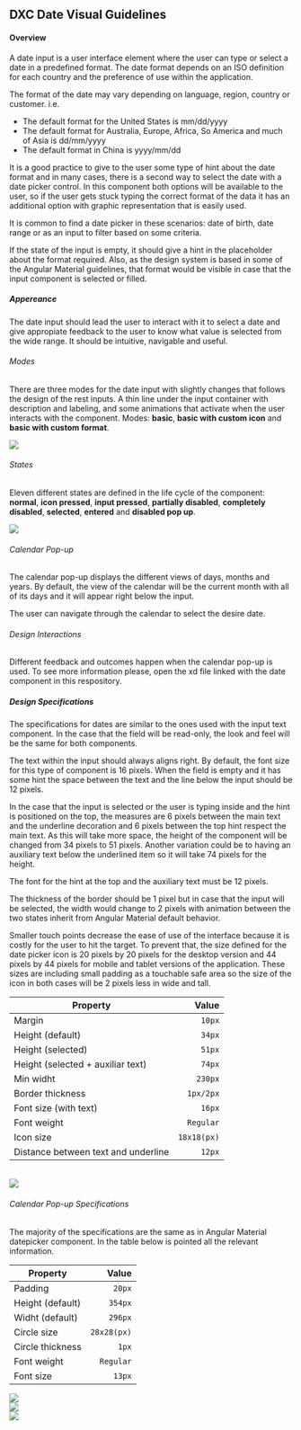 
## DXC Date Visual Guidelines

#### Overview

A date input is a user interface element where the user can type or select a date in a predefined format. The date format depends on an ISO definition for each country and the preference of use within the application.

The format of the date may vary depending on language, region, country or customer. i.e.

- The default format for the United States is mm/dd/yyyy
- The default format for Australia, Europe, Africa, So America and much of Asia is dd/mm/yyyy
- The default format in China is yyyy/mm/dd

It is a good practice to give to the user some type of hint about the date format and in many cases, there is a second way to select the date with a date picker control.
In this component both options will be available to the user, so if the user gets stuck typing the correct format of the data it has an additional option with graphic representation that is easily used.

It is common to find a date picker in these scenarios: date of birth, date range or as an input to filter based on some criteria.

If the state of the input is empty, it should give a hint in the placeholder about the format required. Also, as the design system is based in some of the Angular Material guidelines, that format would be visible in case that the input component is selected or filled.

##### *Appereance*

The date input should lead the user to interact with it to select a date and give appropiate feedback to the user to know what value is selected from the wide range. It should be intuitive, navigable and useful.

###### Modes

There are three modes for the date input with slightly changes that follows the design of the rest inputs. A thin line under the input container with description and labeling, and some animations that activate when the user interacts with the component.
Modes: __basic__, __basic with custom icon__ and __basic with custom format__.
<br>
<div> <img src="images/date_modes.png"/></div>

###### States

Eleven different states are defined in the life cycle of the component: __normal__, __icon pressed__, __input pressed__, __partially disabled__, __completely disabled__, __selected__, __entered__ and __disabled pop up__.
<br>

<div> <img src="images/date_states.png"/> </div>

###### Calendar Pop-up

The calendar pop-up displays the different views of days, months and years.
By default, the view of the calendar will be the current month with all of its days and it will appear right below the input.

The user can navigate through the calendar to select the desire date.

###### *Design Interactions*

Different feedback and outcomes happen when the calendar pop-up is used. To see more information please, open the xd file linked with the date component in this respository.


##### *Design Specifications*

The specifications for dates are similar to the ones used with the input text component. In the case that the field will be read-only, the look and feel will be the same for both components.

The text within the input should always aligns right. By default, the font size for this type of component is 16 pixels. When the field is empty and it has some hint the space between the text and the line below the input should be 12 pixels.

In the case that the input is selected or the user is typing inside and the hint is positioned on the top, the measures are 6 pixels between the main text and the underline decoration and 6 pixels between the top hint respect the main text. As this will take more space, the height of the component will be changed from 34 pixels to 51 pixels.
Another variation could be to having an auxiliary text below the underlined item so it will take 74 pixels for the height.

The font for the hint at the top and the auxiliary text must be 12 pixels.

The thickness of the border should be 1 pixel but in case that the input will be selected, the width would change to 2 pixels with animation between the two states inherit from Angular Material default behavior.

Smaller touch points decrease the ease of use of the interface because it is costly for the user to hit the target. To prevent that, the size defined for the date picker icon is 20 pixels by 20 pixels for the desktop version and 44 pixels by 44 pixels for mobile and tablet versions of the application.
These sizes are including small padding as a touchable safe area so the size of the icon in both cases will be 2 pixels less in wide and tall.

| Property           | Value|
|--------------------|------:|
| Margin             | `10px`|
| Height (default)   | `34px`|
| Height (selected)  | `51px`|
| Height (selected + auxiliar text)  | `74px`|
| Min widht          | `230px` |
| Border thickness   | `1px/2px` |
| Font size (with text)| `16px` |
| Font weight        | `Regular` |
| Icon size       | `18x18(px)` |
| Distance between text and underline | `12px` |
<br>
<div> <img src="images/date_specs.png"/> </div>

###### *Calendar Pop-up Specifications*

The majority of the specifications are the same as in Angular Material datepicker component. In the table below is pointed all the relevant information.

| Property           | Value|
|--------------------|------:|
| Padding            | `20px`|
| Height (default)   | `354px`|
| Widht (default)    | `296px` |
| Circle size        | `28x28(px)` |
| Circle thickness   | `1px` |
| Font weight        | `Regular` |
| Font size          | `13px` |

<div> <img src="images/date_picker_specs.png"/> </div>
<div> <img src="images/date_picker_specs_2.png"/> </div>
<div> <img src="images/date_picker_specs_3.png"/> </div>